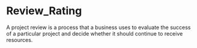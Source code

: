 # Review_Rating
A project review is a process that a business uses to evaluate the success of a particular project and decide whether it should continue to receive resources.
